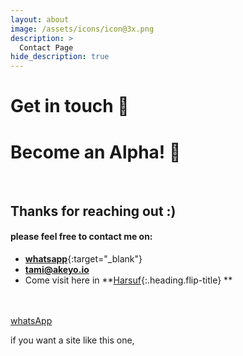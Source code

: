 ```yaml
---
layout: about
image: /assets/icons/icon@3x.png
description: >
  Contact Page
hide_description: true
---
```


# Get in touch 💜&#xFE0E;
# Become an Alpha! 💜&#xFE0E;

<!--author-->
<br/>

## Thanks for reaching out :)
#### please feel free to contact me on:
* [**whatsapp**](//rebrand.ly/contact/tami){:target="_blank"}<br/>
* **<a href="mailto:tami@akeyo.io" target="_blank">tami@akeyo.io</a>**<br/>
* Come visit here in **[Harsuf]{:.heading.flip-title} ** <br/>


<br/><br/>
<a href='whatsapp://send?text=Text to send withe message: http://www.yoursite.com'>whatsApp</a>


if you want a site like this one,
<br/><br/>

[Harsuf]: /Harsuf.md

<style>
  a:google.com {<link type="text/css" rel="stylesheet" href="images.google.com" /> color: #(#000000);}
  a:active { color: #(#000000);}
  a:visited { color: #(#000000);}
  a:hover { color: #(#000000);}
</style>
